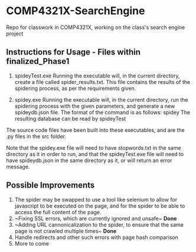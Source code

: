 # COMP4321X-SearchEngine
Repo for classwork in COMP4321X, working on the class's search engine project

## Instructions for Usage - Files within finalized_Phase1
1. spideyTest.exe
Running the executable will, in the current directory, create a file called spider_results.txt. This file contains the results of the spidering process, as per the requirements given.

2. spidey.exe
Running the executable will, in the current directory, run the spidering process with the given parameters, and generate a new spideydb.json file. The format of the command is as follows:
spidey <seedUrl> <pageCount>
The resulting database can be read by spideyTest

The source code files have been built into these executables, and are the .py files in the src folder.

Note that the spidey.exe file will need to have stopwords.txt in the same directory as it in order to run, and that the spideyTest.exe file will need to have spideydb.json in the same directory as it, or will return an error message.

## Possible Improvements
1. The spider may be swapped to use a tool like selenium to allow for javascript to be executed on the page, and for the spider to be able to access the full content of the page.
2. ~Fixing SSL errors, which are currently ignored and unsafe~ **Done**
3. ~Adding URL cannonicalization to the spider, to ensure that the same page is not crawled multiple times~ **Done**
4. Handle redirects and other such errors with page hash comparison
5. More to come
